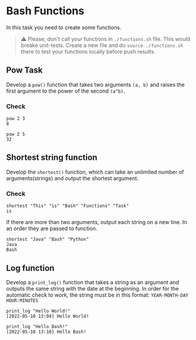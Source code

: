 # Bash Functions

In this task you need to create some functions.

> :warning: Please, don't call your functions in `./functions.sh` file. This would breake unit-tests. Create a new file and do `source ./functions.sh` there to test your functions locally before push results.

## Pow Task

Develop a `pow()` function that takes two arguments `(a, b)` and raises the first argument to the power of the second `(a^b)`.

### Check

```
pow 2 3
8
```


```
pow 2 5
32
```

## Shortest string function

Develop the `shortest()` function, which can take an unlimited number of arguments(strings) and output the shortest argument.

### Check

```
shortest "This" "is" "Bash" "Functions" "Task"
is
```

If there are more than two arguments, output each string on a new line. In an order they are passed to function.

```
shortest "Java" "Bash" "Python"
Java
Bash
```

## Log function

Develop a `print_log()` function that takes a string as an argument and outputs the same string with the date at the beginning.
In order for the automatic check to work, the string must be in this format: `YEAR-MONTH-DAY HOUR:MINUTES`

```
print_log "Hello World!"
[2022-05-10 13:04] Hello World!
```

```
print_log "Hello Bash!"
[2022-05-10 13:10] Hello Bash!
```
